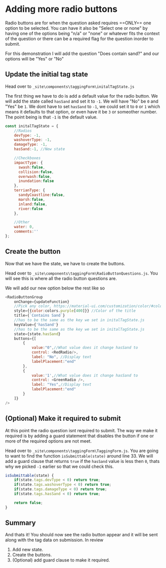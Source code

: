 # Adding more radio buttons

Radio buttons are for when the question asked requires ==ONLY== one option to be
selected. You can have it also be "Select one or none" by having one of the
options being "n/a" or "none" or whatever fits the context of the question or
there can be a required flag for the question inorder to submit.

For this demonstration I will add the question "Does contain sand?" and our options will be "Yes" or "No"

## Update the initial tag state

Head over to `_site\components\taggingForm\initalTagState.js`

The first thing we have to do is add a default value for the radio button. We
will add the state called `hasSand` and set it to `-1`. We will have "No" be `0`
and "Yes" be `1`. We dont have to set `hasSand` to `-1`, we could set it to `0`
or `1` which means it defaults to that option, or even have it be `3` or
someother number. The point being is that `-1` is the default value.

```js
const initalTagState = {
    //Radios
    devType: -1,
    washoverType: -1,
    damageType: -1,
    hasSand:-1, //New state

    //Checkboxes
    impactType: {
      swash:false,
      collision:false,
      overwash:false,
      inundation:false
    },
    terrianType: {
      sandyCoastline:false, 
      marsh:false, 
      inland:false, 
      river:false
    },

    //Other
    water: 0,
    comments:''
};
```

## Create the button

Now that we have the state, we have to create the buttons.

Head over to `_site\components\taggingForm\RadioButtonQuestions.js`. You will
see this is where all the radio button questions are.

We will add our new option below the rest like so

```js
<RadioButtonGroup
    onChange={updateFunction}
    //Pick any color, https://material-ui.com/customization/color/#color
    style={{color:colors.purple[400]}} //Color of the title
    title={`Contains Sand`}
    //has to be the same as the key we set in initalTagState.js 
    keyValue={'hasSand'} 
    //has to be the same as the key we set in initalTagState.js 
    state={state.hasSand}
    buttons={[
        {
            value:"0",//What value does it change hasSand to
            control: <RedRadio/>,
            label: "No", //Display text
            labelPlacement:"end"
        },
        {
            value:'1',//What value does it change hasSand to
            control: <GreenRadio />,
            label: "Yes",//Display text
            labelPlacement:"end"
        }
    ]}
/>
```

## (Optional) Make it required to submit

At this point the radio question isnt required to submit. The way we make it
required is by adding a guard statement that disables the button if one or more
of the required options are not meet.

Head over to `_site\components\taggingForm\TaggingForm.js`. You are going to
want to find the function `isSubmittable(state)` around line 33. We will add a
guard clause that returns `true` if the `hasSand` value is less then `0`, thats
why we picked `-1` earlier so that we could check this.

```js
isSubmittable(state) {          
    if(state.tags.devType < 0) return true;
    if(state.tags.washoverType < 0) return true;
    if(state.tags.damageType < 0) return true; 
    if(state.tags.hasSand < 0) return true; 

    return false;
}
```

## Summary

And thats it! You should now see the radio button appear and it will be sent along with the tag data on submission. In review

1. Add new state.
2. Create the buttons.
3. (Optional) add guard clause to make it required.
